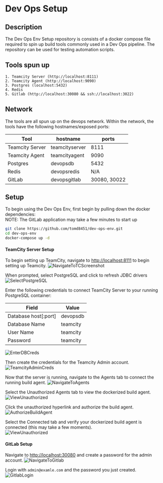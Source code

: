 # Dev Ops Setup  

## Description  
The Dev Ops Env Setup repository is consists of a docker compose file required to spin up build tools commonly used in a Dev Ops pipeline. The repository can be used for testing automation scripts.


## Tools spun up 
    1. Teamcity Server (http://localhost:8111)
    2. Teamcity Agent (http://localhost:9090)
    3. Postgres (localhost:5432)
    4. Redis
    5. Gitlab (http://localhost:30080 && ssh://localhost:3022)

## Network
The tools are all spun up on the devops network. Within the network, the tools have the following hostnames/exposed ports:

| Tool            | hostname       | ports |  
|-----------------|----------------|-------|  
| Teamcity Server | teamcityserver | 8111  |  
| Teamcity Agent  | teamcityagent  | 9090  |  
| Postgres        | devopsdb       | 5432  |  
| Redis           | devopsredis    | N/A   |  
| GitLab          | devopsgitlab   | 30080, 30022|

## Setup
To begin using the Dev Ops Env, first begin by pulling down the docker dependencies:  
NOTE: The GitLab application may take a few minutes to start up
```bash
git clone https://github.com/tomd8451/dev-ops-env.git
cd dev-ops-env
docker-compose up -d
```

#### TeamCity Server Setup
To begin setting up TeamCity, navigate to [http://localhost:8111](http://localhost:8111) to begin setting up Teamcity.
![NavigateToTCScreenshot](https://github.com/tomd8451/dev-ops-env/blob/master/docs/01_NavigateToTeamcity.png?raw=true)  

When prompted, select PostgreSQL and click to refresh JDBC drivers
![SelectPostgreSQL](https://github.com/tomd8451/dev-ops-env/blob/master/docs/02_SelectPostgreSQL.png?raw=true)  

Enter the following credentials to connect TeamCity Server to your running PostgreSQL container:  

| Field                | Value    |  
|----------------------|----------|  
| Database host[:port] | devopsdb |  
| Database Name        | teamcity |  
| User Name            | teamcity |  
| Password             | teamcity |  

![EnterDBCreds](https://github.com/tomd8451/dev-ops-env/blob/master/docs/03_EnterDBCreds.png?raw=true)  

Then create the credentials for the Teamcity Admin account.  
![TeamcityAdminCreds](https://github.com/tomd8451/dev-ops-env/blob/master/docs/04_CreateTCAdminCreds.png?raw=true)  

Now that the server is running, navigate to the Agents tab to connect the running build agent.
![NavigateToAgents](https://github.com/tomd8451/dev-ops-env/blob/master/docs/05_NavigateToAgents.png?raw=true)  

Select the Unauthorized Agents tab to view the dockerized build agent.
![ViewUnauthorized](https://github.com/tomd8451/dev-ops-env/blob/master/docs/06_ViewUnauthorizedAgents.png?raw=true)  

Click the unauthorized hyperlink and authorize the build agent.
![AuthorizeBuildAgent](https://github.com/tomd8451/dev-ops-env/blob/master/docs/07_AuthorizeDockerizedBuildAgent.png?raw=true)  

Select the Connected tab and verify your dockerized build agent is connected (this may take a few moments).  
![ViewUnauthorized](https://github.com/tomd8451/dev-ops-env/blob/master/docs/08_VerifyBuildAgentConnects.png?raw=true)  

#### GitLab Setup
Navigate to [http://localhost:30080](http://localhost:30080) and create a password for the admin account.
![NavigateToGitlab](https://github.com/tomd8451/dev-ops-env/blob/master/docs/09_NavigateToGitlabAndCreateAdminPassword.png?raw=true)  

Login with `admin@examle.com` and the password you just created.
![GitlabLogin](https://github.com/tomd8451/dev-ops-env/blob/master/docs/10_LoginWithAdminAndNewlyCreatedPassword.png?raw=true) 